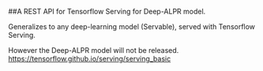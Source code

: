 ##A REST API for Tensorflow Serving for Deep-ALPR model.

Generalizes to any deep-learning model (Servable), served with Tensorflow Serving. 


However the Deep-ALPR model will not be released.
https://tensorflow.github.io/serving/serving_basic

